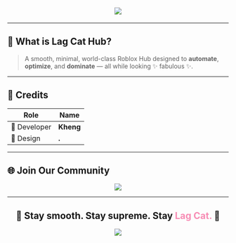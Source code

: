 <h1 align="center">
  <img src="https://readme-typing-svg.herokuapp.com?font=Fira+Code&size=32&duration=3000&pause=1000&color=F78CB4&center=true&vCenter=true&width=435&lines=Lag+Cat+Hub;Lag+Cat+Hub"/>
</h1>



---

## 🌟 What is Lag Cat Hub?
> A smooth, minimal, world-class Roblox Hub designed to **automate**, **optimize**, and **dominate** — all while looking ✨ fabulous ✨.

---

## 👑 Credits
| Role         | Name   |
|--------------|--------|
| 🧠 Developer | **Kheng** |
| 🎨 Design    | **.**     |

---

## 🌐 Join Our Community
<p align="center">
  <a href="https://discord.gg/KTG45Zv58j">
    <img src="https://invidget.switchblade.xyz/KTG45Zv58j" />
  </a>
</p>

---

<h2 align="center">🚀 Stay smooth. Stay supreme. Stay <span style="color:#F78CB4">Lag Cat.</span> 🐾</h2>

<p align="center">
  <img src="https://capsule-render.vercel.app/api?type=waving&color=F78CB4&height=100&section=footer"/>
</p>
